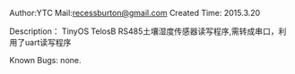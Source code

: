 Author:YTC 
Mail:recessburton@gmail.com
Created Time: 2015.3.20

Description：
	TinyOS TelosB RS485土壤湿度传感器读写程序,需转成串口，利用了uart读写程序  


Known Bugs: none.

